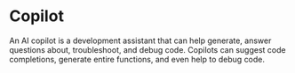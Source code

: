 # Copilot

An AI copilot is a development assistant that can help generate, answer questions about, troubleshoot, and debug code. Copilots can suggest code completions, generate entire functions, and even help to debug code.
